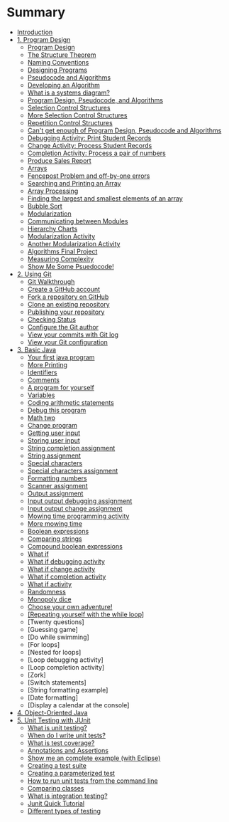 # Summary

* [Introduction](README.md)
* [1. Program Design](chapter1.md)
   * [Program Design](program_design.md)
   * [The Structure Theorem](the_structure_theorem.md)
   * [Naming Conventions](meaningful_names.md)
   * [Designing Programs](designing_programs.md)
   * [Pseudocode and Algorithms](pseudocode_and_algorithms.md)
   * [Developing an Algorithm](developing_an_algorithm.md)
   * [What is a systems diagram?](whatis_a_systems_diagram_md.md)
   * [Program Design, Pseudocode, and Algorithms](program_design,_pseudocode,_and_algorithms.md)
   * [Selection Control Structures](selection_control_structures.md)
   * [More Selection Control Structures](more_selection_control_structures.md)
   * [Repetition Control Structures](repetition_control_structures.md)
   * [Can't get enough of Program Design, Pseudocode and Algorithms](cant_get_enough_of_program_design,_pseudocode_and_algorithms.md)
   * [Debugging Activity: Print Student Records](debugging_activity_print_student_records.md)
   * [Change Activity: Process Student Records](change_activity_process_student_records.md)
   * [Completion Activity: Process a pair of numbers](completion_activity_process_a_pair_of_numbers.md)
   * [Produce Sales Report](produce_sales_report.md)
   * [Arrays](arrays.md)
   * [Fencepost Problem and off-by-one errors](offby_one_errors_md.md)
   * [Searching and Printing an Array](searching_and_printing_an_array.md)
   * [Array Processing](array_processing.md)
   * [Finding the largest and smallest elements of an array](finding_the_largest_and_smallest_elements_of_an_ar.md)
   * [Bubble Sort](bubble_sort.md)
   * [Modularization](modularization.md)
   * [Communicating between Modules](communicating_between_modules.md)
   * [Hierarchy Charts](hierarchy_charts.md)
   * [Modularization Activity](modularization_activity.md)
   * [Another Modularization Activity](another_modularization_activity.md)
   * [Algorithms Final Project](algorithms_final_project.md)
   * [Measuring Complexity](measuring_complexity.md)
   * [Show Me Some Psuedocode!](show_me_some_psuedocode.md)
* [2. Using Git](using_git.md)
   * [Git Walkthrough](git_walkthrough.md)
   * [Create a GitHub account](create_a_github_account.md)
   * [Fork a repository on GitHub](fork_a_repository_on_github.md)
   * [Clone an existing repository](clone_an_existing_repository.md)
   * [Publishing your repository](publishing_your_repository.md)
   * [Checking Status](checking_status.md)
   * [Configure the Git author](configure_the_git_author.md)
   * [View your commits with Git log](view_your_commits_with_git_log.md)
   * [View your Git configuration](view_your_git_configuration.md)
* [3. Basic Java](basicjava_md.md)
   * [Your first java program](your_first_java_program.md)
   * [More Printing](more_printing.md)
   * [Identifiers](identifiers.md)
   * [Comments](comments.md)
   * [A program for yourself](a_program_for_yourself.md)
   * [Variables](variables.md)
   * [Coding arithmetic statements](coding_arithmetic_statements.md)
   * [Debug this program](debug_this_program.md)
   * [Math two](math_two.md)
   * [Change program](change_program.md)
   * [Getting user input](getting_user_input.md)
   * [Storing user input](storing_user_input.md)
   * [String completion assignment](string_completion_assignment.md)
   * [String assignment](string_assignment.md)
   * [Special characters](special_characters.md)
   * [Special characters assignment](special_characters_assignment.md)
   * [Formatting numbers](formatting_numbers.md)
   * [Scanner assignment](scanner_assignment.md)
   * [Output assignment](output_assignment.md)
   * [Input output debugging assignment](input_output_debugging_assignment.md)
   * [Input output change assignment](input_output_change_assignment.md)
   * [Mowing time programming activity](mowing_time_programming_activity.md)
   * [More mowing time](more_mowing_time.md)
   * [Boolean expressions](boolean_expressions.md)
   * [Comparing strings](comparing_strings.md)
   * [Compound boolean expressions](compound_boolean_expressions.md)
   * [What if](what_if.md)
   * [What if debugging activity](what_if_debugging_activity.md)
   * [What if change activity](what_if_change_activity.md)
   * [What if completion activity](what_if_completion_activity.md)
   * [What if activity](what_if_activity.md)
   * [Randomness](randomness.md)
   * [Monopoly dice](monopoly_dice.md)
   * [Choose your own adventure!](choose_your_own_adventure.md)
   * [[Repeating yourself with the while loop]]([repeating_yourself_with_the_while_loop].md)
   * [Twenty questions]
   * [Guessing game]
   * [Do while swimming]
   * [For loops]
   * [Nested for loops]
   * [Loop debugging activity]
   * [Loop completion activity]
   * [Zork]
   * [Switch statements]
   * [String formatting example]
   * [Date formatting]
   * [Display a calendar at the console]
* [4. Object-Oriented Java](objectoriented_java_md.md)
* [5. Unit Testing with JUnit](unittesting_with_junit_md.md)
   * [What is unit testing?](what_is_unit_testing.md)
   * [When do I write unit tests?](when_do_i_write_unit_tests.md)
   * [What is test coverage?](what_is_test_coverage.md)
   * [Annotations and Assertions](annotations_and_assertions.md)
   * [Show me an complete example (with Eclipse)](show_me_an_complete_example_with_eclipse.md)
   * [Creating a test suite](creating_a_test_suite.md)
   * [Creating a parameterized test](creating_a_parameterized_test.md)
   * [How to run unit tests from the command line](how_to_run_unit_tests_from_the_command_line.md)
   * [Comparing classes](comparing_classes.md)
   * [What is integration testing?](what_is_integration_testing.md)
   * [Junit Quick Tutorial](junit_quick_tutorial.md)
   * [Different types of testing](different_types_of_testing.md)

